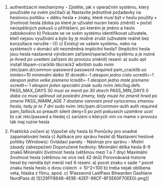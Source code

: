1. authentizacni mechanizmy - Zjistěte, jak v operačním systému, který používáte na svém počítači
a) Nastavíte jednotlivé požadavky na heslovou politiku:
	• délku hesla
	• znaky, které musí být v heslu použity
	• životnost hesla (doba po které je uživatel nucen heslo změnit)
	• počet neúspěšných pokusů o přihlášení, po kterém je jméno a heslo zablokováno
b) Pokuste se ve svém systému identifikovat uživatele, kteří nejsou využíváni a bylo by je možné zrušit (uživatele reálně bez konzultace nerušte :-)))
c) Existují ve vašem systému, nebo na systémech v domácí síti nezměněná implicitní hesla?
	(Implicitní hesla jsou hesla nastavená výrobcem zařízení/operačního systému a je nutné je ihned po uvedení zařízení do provozu změnit)
reseni:
a)
	sudo apt install libpam-cracklib libcrack2 wbritish
	sudo nvim /etc/pam.d/common-password
	password required pam_cracklib.so minlen=10 *minimalni delka 10*
	dcredit=-1 *alespon jedno cislo* 
	ucredit=-1 *alespon jedno velke pismeno* 
	lcredit=-1 *alespon jedno male pismeno* 
	ocredit=-1 *alespon jeden specialni znak*
	sudo nvim /etc/log.defs
	PASS_MAX_DAYS 30 *musi se menit po 30 dnech*
	PASS_MIN_DAYS 0 *doba co musi uplinout od posledni zmeny, tady muze ho zmenit hned po zmene*
	PASS_WARM_AGE 7 *dostane varovani pred vynucenou zmenou hesla, tady je to 7 dni*
	sudo nvim /etc/pam.d/common-auth
	auth required pam_faillock.so preauth silent deny=5 *po peti pokusech uzamkne ucet*
b)
	cat /etc/passwd
	a hledej
c) zarizeni o kterych vim co mame v provozu tak maj ruzne hesla

2. Praktická cvičení
a) Výpočet síly hesla
b) Pomůcky pro snadné zapamatování hesla
c) Aplikace pro správu heslel
d) Nastavení heslové politiky (Windows):
Ovládací panely - Nástroje pro správu - Místní zásady zabezpečení
Doporučené hodnoty:
Minimální délka hesla 8-9 znaků
Minimální životnost hesla (většinou mezi 1 a 7 dny)
Maximální životnost hesla (většinou ne více než 42 dnů)
Porovnávaná historie hesel by neměla být menší než 6
reseni:
a)
	pocet znaku v sade ^ pocet znaku hesla
	heslo o dvou cislech -> 10^2=100
b)
	treba nejak oblibena veta, hlaska z filmu, apod.
c)
	1Password
	LastPass
	Bitwarden
	Dashlane
	NordPass
d)
![[{29FF8948-4E9E-42EF-99CF-8F5E60F70EE0}.png]]
